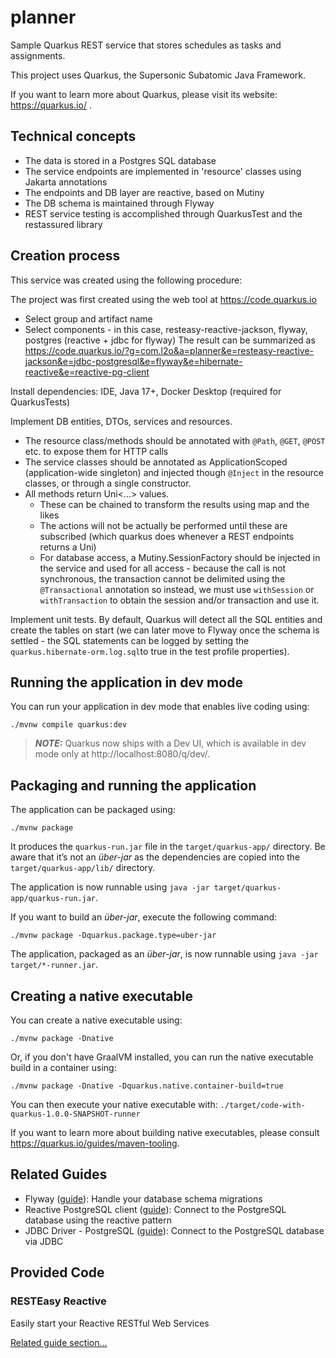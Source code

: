 # planner

Sample Quarkus REST service that stores schedules as tasks and assignments.

This project uses Quarkus, the Supersonic Subatomic Java Framework.

If you want to learn more about Quarkus, please visit its website: https://quarkus.io/ .

## Technical concepts

 - The data is stored in a Postgres SQL database
 - The service endpoints are implemented in 'resource' classes using Jakarta annotations
 - The endpoints and DB layer are reactive, based on Mutiny
 - The DB schema is maintained through Flyway
 - REST service testing is accomplished through QuarkusTest and the restassured library
 
## Creation process

This service was created using the following procedure:

The project was first created using the web tool at https://code.quarkus.io
 - Select group and artifact name
 - Select components - in this case, resteasy-reactive-jackson, flyway, postgres (reactive + jdbc for flyway)
The result can be summarized as https://code.quarkus.io/?g=com.l2o&a=planner&e=resteasy-reactive-jackson&e=jdbc-postgresql&e=flyway&e=hibernate-reactive&e=reactive-pg-client

Install dependencies: IDE, Java 17+, Docker Desktop (required for QuarkusTests)

Implement DB entities, DTOs, services and resources.
 - The resource class/methods should be annotated with `@Path`, `@GET`, `@POST` etc. to expose them for HTTP calls
 - The service classes should be annotated as ApplicationScoped (application-wide singleton) and injected though `@Inject` in the resource classes, or through a single constructor. 
 - All methods return Uni<...> values.
    + These can be chained to transform the results using map and the likes
    + The actions will not be actually be performed until these are subscribed (which quarkus does whenever a REST endpoints returns a Uni)
    + For database access, a Mutiny.SessionFactory should be injected in the service and used for all access - because the call is not synchronous, the transaction cannot be delimited using the `@Transactional` annotation so instead, we must use `withSession` or `withTransaction` to obtain the session and/or transaction and use it.

Implement unit tests. By default, Quarkus will detect all the SQL entities and create the tables on start (we can later move to Flyway once the schema is settled - the SQL statements can be logged by setting the `quarkus.hibernate-orm.log.sql`to true in the test profile properties).

## Running the application in dev mode

You can run your application in dev mode that enables live coding using:
```shell script
./mvnw compile quarkus:dev
```

> **_NOTE:_**  Quarkus now ships with a Dev UI, which is available in dev mode only at http://localhost:8080/q/dev/.

## Packaging and running the application

The application can be packaged using:
```shell script
./mvnw package
```
It produces the `quarkus-run.jar` file in the `target/quarkus-app/` directory.
Be aware that it’s not an _über-jar_ as the dependencies are copied into the `target/quarkus-app/lib/` directory.

The application is now runnable using `java -jar target/quarkus-app/quarkus-run.jar`.

If you want to build an _über-jar_, execute the following command:
```shell script
./mvnw package -Dquarkus.package.type=uber-jar
```

The application, packaged as an _über-jar_, is now runnable using `java -jar target/*-runner.jar`.

## Creating a native executable

You can create a native executable using: 
```shell script
./mvnw package -Dnative
```

Or, if you don't have GraalVM installed, you can run the native executable build in a container using: 
```shell script
./mvnw package -Dnative -Dquarkus.native.container-build=true
```

You can then execute your native executable with: `./target/code-with-quarkus-1.0.0-SNAPSHOT-runner`

If you want to learn more about building native executables, please consult https://quarkus.io/guides/maven-tooling.

## Related Guides

- Flyway ([guide](https://quarkus.io/guides/flyway)): Handle your database schema migrations
- Reactive PostgreSQL client ([guide](https://quarkus.io/guides/reactive-sql-clients)): Connect to the PostgreSQL database using the reactive pattern
- JDBC Driver - PostgreSQL ([guide](https://quarkus.io/guides/datasource)): Connect to the PostgreSQL database via JDBC

## Provided Code

### RESTEasy Reactive

Easily start your Reactive RESTful Web Services

[Related guide section...](https://quarkus.io/guides/getting-started-reactive#reactive-jax-rs-resources)
